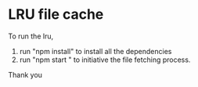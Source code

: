 <h1>LRU file cache</h1>

<p>
To run the lru,
<ol>
<li>run "npm install" to install all the dependencies</li>
<li>run "npm start <filePath>" to initiative the file fetching process.</li>
</ol>
Thank you
</p>

